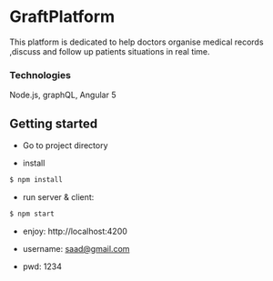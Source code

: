 # GraftPlatform

This platform is dedicated to help doctors organise medical records ,discuss and follow up patients situations in real time.

### Technologies

Node.js, graphQL, Angular 5

## Getting started

* Go to project directory

* install 

```sh
$ npm install
```

* run server & client:

```sh
$ npm start
```

* enjoy: http://localhost:4200

* username: saad@gmail.com
* pwd: 1234